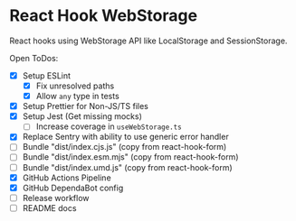 # React Hook WebStorage

React hooks using WebStorage API like LocalStorage and SessionStorage.

Open ToDos:

- [x] Setup ESLint
  - [x] Fix unresolved paths
  - [x] Allow `any` type in tests
- [x] Setup Prettier for Non-JS/TS files
- [x] Setup Jest (Get missing mocks)
  - [ ] Increase coverage in `useWebStorage.ts`
- [x] Replace Sentry with ability to use generic error handler
- [ ] Bundle "dist/index.cjs.js" (copy from react-hook-form)
- [ ] Bundle "dist/index.esm.mjs" (copy from react-hook-form)
- [ ] Bundle "dist/index.umd.js" (copy from react-hook-form)
- [x] GitHub Actions Pipeline
- [x] GitHub DependaBot config
- [ ] Release workflow
- [ ] README docs
